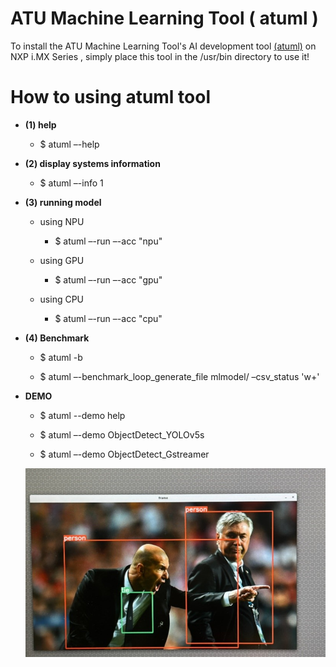 # ATU Machine Learning Tool ( atuml )
To install the ATU Machine Learning Tool's AI development tool [(atuml)](https://github.com/weilly0912/ATU_ML_Tool/blob/main/atuml) on NXP i.MX Series , simply place this tool in the /usr/bin directory to use it!

# How to using atuml tool

* **(1) help**

  * $ atuml –-help


* **(2) display systems information**

  * $ atuml –-info 1

* **(3) running model**

  * using NPU

    * $ atuml –-run <tflite> –-acc "npu"

  * using GPU

    * $ atuml –-run <tflite> –-acc "gpu"

  * using CPU

    * $ atuml –-run <tflite> –-acc "cpu"

* **(4) Benchmark**

  * $ atuml -b <tflite>

  * $ atuml –-benchmark_loop_generate_file mlmodel/ –csv_status 'w+'

* **DEMO**

  * $ atuml --demo help

  * $ atuml –-demo ObjectDetect_YOLOv5s

  * $ atuml –-demo ObjectDetect_Gstreamer
 
  ![圖1](https://github.com/weilly0912/ATU_ML_Tool/blob/main/result_1.jpg)

